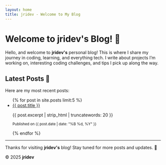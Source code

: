```yaml
---
layout: home
title: jridev - Welcome to My Blog
---
```


# Welcome to jridev's Blog! 🚀

Hello, and welcome to **jridev's** personal blog! This is where I share my journey in coding, learning, and everything tech. I write about projects I’m working on, interesting coding challenges, and tips I pick up along the way. 

## Latest Posts 📝

Here are my most recent posts:

<ul>
  {% for post in site.posts limit:5 %}
    <li>
      <a href="{{ post.url }}">{{ post.title }}</a>
      <p>{{ post.excerpt | strip_html | truncatewords: 20 }}</p>
      <p><small>Published on {{ post.date | date: "%B %d, %Y" }}</small></p>
    </li>
  {% endfor %}
</ul>

---

Thanks for visiting **jridev's** blog! Stay tuned for more posts and updates. 🎉

&copy; 2025 **jridev**
